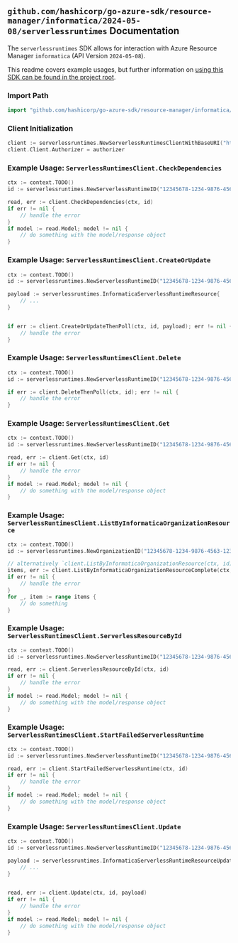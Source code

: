 
## `github.com/hashicorp/go-azure-sdk/resource-manager/informatica/2024-05-08/serverlessruntimes` Documentation

The `serverlessruntimes` SDK allows for interaction with Azure Resource Manager `informatica` (API Version `2024-05-08`).

This readme covers example usages, but further information on [using this SDK can be found in the project root](https://github.com/hashicorp/go-azure-sdk/tree/main/docs).

### Import Path

```go
import "github.com/hashicorp/go-azure-sdk/resource-manager/informatica/2024-05-08/serverlessruntimes"
```


### Client Initialization

```go
client := serverlessruntimes.NewServerlessRuntimesClientWithBaseURI("https://management.azure.com")
client.Client.Authorizer = authorizer
```


### Example Usage: `ServerlessRuntimesClient.CheckDependencies`

```go
ctx := context.TODO()
id := serverlessruntimes.NewServerlessRuntimeID("12345678-1234-9876-4563-123456789012", "example-resource-group", "organizationValue", "serverlessRuntimeValue")

read, err := client.CheckDependencies(ctx, id)
if err != nil {
	// handle the error
}
if model := read.Model; model != nil {
	// do something with the model/response object
}
```


### Example Usage: `ServerlessRuntimesClient.CreateOrUpdate`

```go
ctx := context.TODO()
id := serverlessruntimes.NewServerlessRuntimeID("12345678-1234-9876-4563-123456789012", "example-resource-group", "organizationValue", "serverlessRuntimeValue")

payload := serverlessruntimes.InformaticaServerlessRuntimeResource{
	// ...
}


if err := client.CreateOrUpdateThenPoll(ctx, id, payload); err != nil {
	// handle the error
}
```


### Example Usage: `ServerlessRuntimesClient.Delete`

```go
ctx := context.TODO()
id := serverlessruntimes.NewServerlessRuntimeID("12345678-1234-9876-4563-123456789012", "example-resource-group", "organizationValue", "serverlessRuntimeValue")

if err := client.DeleteThenPoll(ctx, id); err != nil {
	// handle the error
}
```


### Example Usage: `ServerlessRuntimesClient.Get`

```go
ctx := context.TODO()
id := serverlessruntimes.NewServerlessRuntimeID("12345678-1234-9876-4563-123456789012", "example-resource-group", "organizationValue", "serverlessRuntimeValue")

read, err := client.Get(ctx, id)
if err != nil {
	// handle the error
}
if model := read.Model; model != nil {
	// do something with the model/response object
}
```


### Example Usage: `ServerlessRuntimesClient.ListByInformaticaOrganizationResource`

```go
ctx := context.TODO()
id := serverlessruntimes.NewOrganizationID("12345678-1234-9876-4563-123456789012", "example-resource-group", "organizationValue")

// alternatively `client.ListByInformaticaOrganizationResource(ctx, id)` can be used to do batched pagination
items, err := client.ListByInformaticaOrganizationResourceComplete(ctx, id)
if err != nil {
	// handle the error
}
for _, item := range items {
	// do something
}
```


### Example Usage: `ServerlessRuntimesClient.ServerlessResourceById`

```go
ctx := context.TODO()
id := serverlessruntimes.NewServerlessRuntimeID("12345678-1234-9876-4563-123456789012", "example-resource-group", "organizationValue", "serverlessRuntimeValue")

read, err := client.ServerlessResourceById(ctx, id)
if err != nil {
	// handle the error
}
if model := read.Model; model != nil {
	// do something with the model/response object
}
```


### Example Usage: `ServerlessRuntimesClient.StartFailedServerlessRuntime`

```go
ctx := context.TODO()
id := serverlessruntimes.NewServerlessRuntimeID("12345678-1234-9876-4563-123456789012", "example-resource-group", "organizationValue", "serverlessRuntimeValue")

read, err := client.StartFailedServerlessRuntime(ctx, id)
if err != nil {
	// handle the error
}
if model := read.Model; model != nil {
	// do something with the model/response object
}
```


### Example Usage: `ServerlessRuntimesClient.Update`

```go
ctx := context.TODO()
id := serverlessruntimes.NewServerlessRuntimeID("12345678-1234-9876-4563-123456789012", "example-resource-group", "organizationValue", "serverlessRuntimeValue")

payload := serverlessruntimes.InformaticaServerlessRuntimeResourceUpdate{
	// ...
}


read, err := client.Update(ctx, id, payload)
if err != nil {
	// handle the error
}
if model := read.Model; model != nil {
	// do something with the model/response object
}
```
